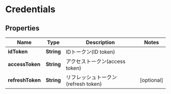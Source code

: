 

# Credentials


## Properties

| Name | Type | Description | Notes |
|------------ | ------------- | ------------- | -------------|
|**idToken** | **String** | IDトークン(ID token) |  |
|**accessToken** | **String** | アクセストークン(access token) |  |
|**refreshToken** | **String** | リフレッシュトークン(refresh token) |  [optional] |



